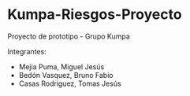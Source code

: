 # Kumpa-Riesgos-Proyecto
Proyecto de prototipo - Grupo Kumpa

Integrantes:
- Mejia Puma, Miguel Jesús
- Bedón Vasquez, Bruno Fabio
- Casas Rodriguez, Tomas Jesús
